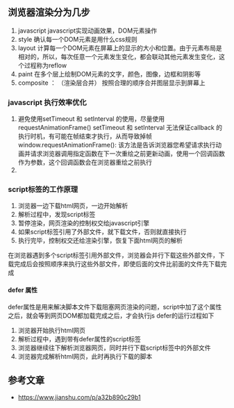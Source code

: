 ## 浏览器渲染分为几步
1. javascript  javascript实现动画效果，DOM元素操作
2. style 确认每一个DOM元素是用什么css规则
3. layout 计算每一个DOM元素在屏幕上的显示的大小和位置。由于元素布局是相对的，所以，每次任意一个元素发生变化，都会联动其他元素发生变化，这个过程称为reflow
4. paint  在多个层上绘制DOM元素的文字，颜色，图像，边框和阴影等
5. composite ： （渲染层合并） 按照合理的顺序合并图层显示到屏幕上


### javascript 执行效率优化
1. 避免使用setTimeout 和 setInterval 的使用，尽量使用requestAnimationFrame()
setTimeout 和 setInterval 无法保证callback 的执行时机，有可能在帧结束才执行，从而导致掉帧
  window.requestAnimationFrame(): 该方法是告诉浏览器您希望请求执行动画并请求浏览器调用指定函数在下一次重绘之前更新动画，使用一个回调函数作为参数，这个回调函数会在浏览器重绘之前执行
2.



### script标签的工作原理
1. 浏览器一边下载html网页，一边开始解析
2. 解析过程中，发现script标签
3. 暂停渲染，网页渲染的控制权交给javascript引擎
4. 如果script标签引用了外部文件，就下载文件，否则就直接执行
5. 执行完毕，控制权交还给渲染引擎，恢复下面html网页的解析

在浏览器遇到多个script标签引用外部文件，浏览器会并行下载这些外部文件，下载完成后会按照顺序来执行这些外部文件，即使后面的文件比前面的文件先下载完成

#### defer 属性
defer属性是用来解决脚本文件下载阻塞网页渲染的问题，script中加了这个属性之后，就会等到网页DOM都加载完成之后，才会执行js
defer的运行过程如下
1. 浏览器开始执行html网页
2. 解析过程中，遇到带有defer属性的script标签
3. 浏览器继续往下解析浏览器网页，同时并行下载script标签中的外部文件
4. 浏览器完成解析html网页，此时再执行下载的脚本





## 参考文章
* https://www.jianshu.com/p/a32b890c29b1